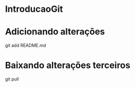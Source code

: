 # IntroducaoGit
# Adicionando alterações
git add README.md
# Baixando alterações terceiros
git pull
